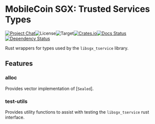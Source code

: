 # MobileCoin SGX: Trusted Services Types

[![Project Chat][chat-image]][chat-link]<!--
-->![License][license-image]<!--
-->![Target][target-image]<!--
-->[![Crates.io][crate-image]][crate-link]<!--
-->[![Docs Status][docs-image]][docs-link]<!--
-->[![Dependency Status][deps-image]][deps-link]

Rust wrappers for types used by the `libsgx_tservice` library.

## Features

### alloc

Provides vector implementation of [`Sealed`].

### test-utils

Provides utility functions to assist with testing the `libsgx_tservice` rust
interface.

[chat-image]: https://img.shields.io/discord/844353360348971068?style=flat-square
[chat-link]: https://mobilecoin.chat
[license-image]: https://img.shields.io/crates/l/mc-sgx-tservice-types?style=flat-square
[target-image]: https://img.shields.io/badge/target-any-brightgreen?style=flat-square
[crate-image]: https://img.shields.io/crates/v/mc-sgx-tservice-types.svg?style=flat-square
[crate-link]: https://crates.io/crates/mc-sgx-tservice-types
[docs-image]: https://img.shields.io/docsrs/mc-sgx-tservice-types?style=flat-square
[docs-link]: https://docs.rs/crate/mc-sgx-tservice-types
[deps-image]: https://deps.rs/crate/mc-sgx-tservice-types/0.11.0/status.svg?style=flat-square
[deps-link]: https://deps.rs/crate/mc-sgx-tservice-types/0.11.0
